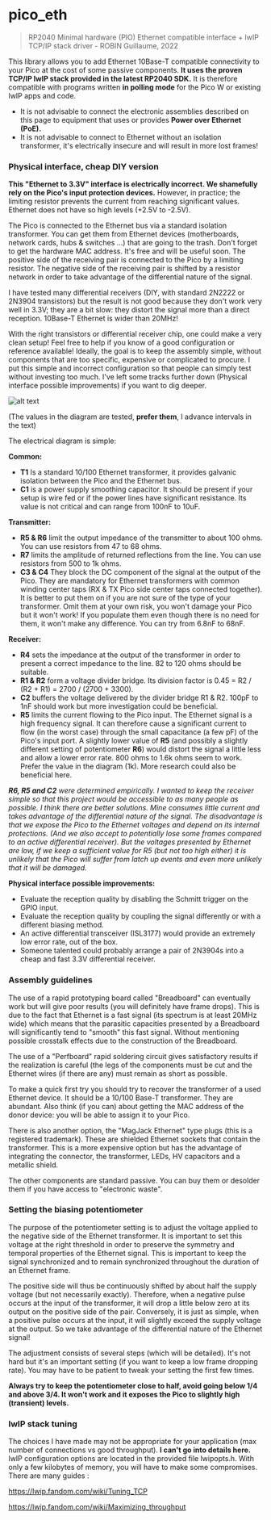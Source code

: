 # pico_eth
>RP2040 Minimal hardware (PIO) Ethernet compatible interface + lwIP TCP/IP stack driver - ROBIN Guillaume, 2022

This library allows you to add Ethernet 10Base-T compatible connectivity to your Pico at the cost of some passive components. **It uses the proven TCP/IP lwIP stack provided in the latest RP2040 SDK.** It is therefore compatible with programs written **in polling mode** for the Pico W or existing lwIP apps and code.

- It is not advisable to connect the electronic assemblies described on this page to equipment that uses or provides **Power over Ethernet (PoE).**
- It is not advisable to connect to Ethernet without an isolation transformer, it's electrically insecure and will result in more lost frames!

### Physical interface, cheap DIY version
**This "Ethernet to 3.3V" interface is electrically incorrect. We shamefully rely on the Pico's input protection devices.** However, in practice; the limiting resistor prevents the current from reaching significant values. Ethernet does not have so high levels (+2.5V to -2.5V).

The Pico is connected to the Ethernet bus via a standard isolation transformer. You can get them from Ethernet devices (motherboards, network cards, hubs & switches ...) that are going to the trash. Don't forget to get the hardware MAC address. It's free and will be useful soon.
The positive side of the receiving pair is connected to the Pico by a limiting resistor. The negative side of the receiving pair is shifted by a resistor network in order to take advantage of the differential nature of the signal.

I have tested many differential receivers (DIY, with standard 2N2222 or 2N3904 transistors) but the result is not good because they don't work very well in 3.3V; they are a bit slow: they distort the signal more than a direct reception. 10Base-T Ethernet is wider than 20MHz!

With the right transistors or differential receiver chip, one could make a very clean setup! Feel free to help if you know of a good configuration or reference available! Ideally, the goal is to keep the assembly simple, without components that are too specific, expensive or complicated to procure. I put this simple and incorrect configuration so that people can simply test without investing too much. I've left some tracks further down (Physical interface possible improvements) if you want to dig deeper.

![alt text](https://github.com/holysnippet/pico_eth/blob/main/images/eliface.png "Electrical interface")

(The values in the diagram are tested, **prefer them**, I advance intervals in the text)

The electrical diagram is simple:

**Common:**

- **T1** Is a standard 10/100 Ethernet transformer, it provides galvanic isolation between the Pico and the Ethernet bus.
- **C1** is a power supply smoothing capacitor. It should be present if your setup is wire fed or if the power lines have significant resistance. Its value is not critical and can range from 100nF to 10uF.

**Transmitter:**

- **R5 & R6** limit the output impedance of the transmitter to about 100 ohms. You can use resistors from 47 to 68 ohms.
- **R7** limits the amplitude of returned reflections from the line. You can use resistors from 500 to 1k ohms.
- **C3 & C4** They block the DC component of the signal at the output of the Pico. They are mandatory for Ethernet transformers with common winding center taps (RX & TX Pico side center taps connected together). It is better to put them on if you are not sure of the type of your transformer. Omit them at your own risk, you won't damage your Pico but it won't work! If you populate them even though there is no need for them, it won't make any difference. You can try from 6.8nF to 68nF.

**Receiver:**

- **R4** sets the impedance at the output of the transformer in order to present a correct impedance to the line. 82 to 120 ohms should be suitable.
- **R1 & R2** form a voltage divider bridge. Its division factor is 0.45 = R2 / (R2 + R1) = 2700 / (2700 + 3300).
- **C2** buffers the voltage delivered by the divider bridge R1 & R2. 100pF to 1nF should work but more investigation could be beneficial.
- **R5** limits the current flowing to the Pico input. The Ethernet signal is a high frequency signal. It can therefore cause a significant current to flow (in the worst case) through the small capacitance (a few pF) of the Pico's input port. A slightly lower value of **R5** (and possibly a slightly different setting of potentiometer **R6**) would distort the signal a little less and allow a lower error rate. 800 ohms to 1.6k ohms seem to work. Prefer the value in the diagram (1k). More research could also be beneficial here.

***R6, R5 and C2** were determined empirically. I wanted to keep the receiver simple so that this project would be accessible to as many people as possible. I think there are better solutions. Mine consumes little current and takes advantage of the differential nature of the signal. The disadvantage is that we expose the Pico to the Ethernet voltages and depend on its internal protections. (And we also accept to potentially lose some frames compared to an active differential receiver). But the voltages presented by Ethernet are low, if we keep a sufficient value for R5 (but not too high either) it is unlikely that the Pico will suffer from latch up events and even more unlikely that it will be damaged.*

**Physical interface possible improvements:**

- Evaluate the reception quality by disabling the Schmitt trigger on the GPIO input.
- Evaluate the reception quality by coupling the signal differently or with a different biasing method.
- An active differential transceiver (ISL3177) would provide an extremely low error rate, out of the box.
- Someone talented could probably arrange a pair of 2N3904s into a cheap and fast 3.3V differential receiver.

### Assembly guidelines

The use of a rapid prototyping board called "Breadboard" can eventually work but will give poor results (you will definitely have frame drops). This is due to the fact that Ethernet is a fast signal (its spectrum is at least 20MHz wide) which means that the parasitic capacities presented by a Breadboard will significantly tend to "smooth" this fast signal. Without mentioning possible crosstalk effects due to the construction of the Breadboard.

The use of a "Perfboard" rapid soldering circuit gives satisfactory results if the realization is careful (the legs of the components must be cut and the Ethernet wires (if there are any) must remain as short as possible.

To make a quick first try you should try to recover the transformer of a used Ethernet device. It should be a 10/100 Base-T transformer. They are abundant. Also think (if you can) about getting the MAC address of the donor device: you will be able to assign it to your Pico.

There is also another option, the "MagJack Ethernet" type plugs (this is a registered trademark). These are shielded Ethernet sockets that contain the transformer. This is a more expensive option but has the advantage of integrating the connector, the transformer, LEDs, HV capacitors and a metallic shield.

The other components are standard passive. You can buy them or desolder them if you have access to "electronic waste".

### Setting the biasing potentiometer

The purpose of the potentiometer setting is to adjust the voltage applied to the negative side of the Ethernet transformer. It is important to set this voltage at the right threshold in order to preserve the symmetry and temporal properties of the Ethernet signal. This is important to keep the signal synchronized and to remain synchronized throughout the duration of an Ethernet frame.

The positive side will thus be continuously shifted by about half the supply voltage (but not necessarily exactly). Therefore, when a negative pulse occurs at the input of the transformer, it will drop a little below zero at its output on the positive side of the pair. Conversely, it is just as simple, when a positive pulse occurs at the input, it will slightly exceed the supply voltage at the output. So we take advantage of the differential nature of the Ethernet signal!

The adjustment consists of several steps (which will be detailed). It's not hard but it's an important setting (if you want to keep a low frame dropping rate). You may have to be patient to tweak your setting the first few times.

**Always try to keep the potentiometer close to half, avoid going below 1/4 and above 3/4. It won't work and it exposes the Pico to slightly high (transient) levels.**



### lwIP stack tuning
The choices I have made may not be appropriate for your application (max number of connections vs good throughput). **I can't go into details here.** lwIP configuration options are located in the provided file lwipopts.h. With only a few kilobytes of memory, you will have to make some compromises. There are many guides :

https://lwip.fandom.com/wiki/Tuning_TCP

https://lwip.fandom.com/wiki/Maximizing_throughput

